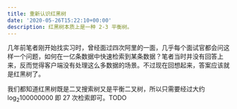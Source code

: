 ```yaml
---
title: 重新认识红黑树
date: '2020-05-26T15:22:10+00:00'
description: 红黑树本质上是一种 2-3 平衡树。
---
```


几年前笔者刚开始找实习时，曾经面过四次阿里的一面，几乎每个面试官都会问这样一个问题，如何在一亿条数据中快速检索到某条数据？笔者当时并没有回答上来，反而觉得客户端没有处理这么多数据的场景。不过现在回想起来，答案应该就是红黑树了。

我们都知道红黑树既是二叉搜索树又是平衡二叉树，所以只需要经过大约 $\log_{2}100000000$ 即 27 次检索即可。TODO

